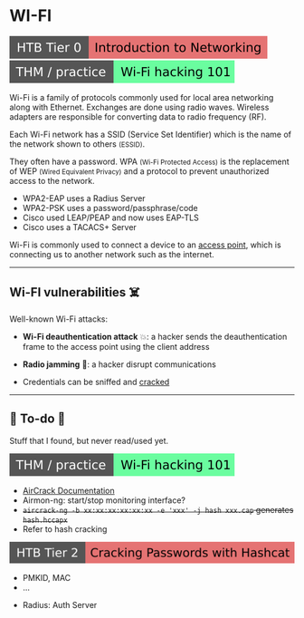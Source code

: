 # WI-FI

[![introductiontonetworking](../../../../cybersecurity/_badges/htb/introductiontonetworking.svg)](https://academy.hackthebox.com/course/preview/introduction-to-networking)
[![wifihacking101](../../../../cybersecurity/_badges/thm-p/wifihacking101.svg)](https://tryhackme.com/room/wifihacking101)

<div class="row row-cols-lg-2"><div>

Wi-Fi is a family of protocols commonly used for local area networking along with Ethernet. Exchanges are done using radio waves. Wireless adapters are responsible for converting data to radio frequency (RF).

Each Wi-Fi network has a SSID (Service Set Identifier) which is the name of the network shown to others <small>(ESSID)</small>. 

They often have a password. WPA <small>(Wi-Fi Protected Access)</small> is the replacement of WEP <small>(Wired Equivalent Privacy)</small> and a protocol to prevent unauthorized access to the network.

* WPA2-EAP uses a Radius Server
* WPA2-PSK uses a password/passphrase/code
* Cisco used LEAP/PEAP and now uses EAP-TLS
* Cisco uses a TACACS+ Server
</div><div>

Wi-Fi is commonly used to connect a device to an [access point](/operating-systems/networking/topology/devices/wap.md), which is connecting us to another network such as the internet.
</div></div>

<hr class="sep-both">

## Wi-FI vulnerabilities ☠️

<div class="row row-cols-lg-2"><div>

Well-known Wi-Fi attacks:

* **Wi-Fi deauthentication attack** 💥: a hacker sends the deauthentication frame to the access point using the client address

* **Radio jamming** 📶: a hacker disrupt communications
</div><div>

* Credentials can be sniffed and [cracked](/cybersecurity/cryptography/algorithms/hashing/index.md#wireless-password-cracking)
</div></div>

<hr class="sep-both">

## 👻 To-do 👻

Stuff that I found, but never read/used yet.

<div class="row row-cols-lg-2"><div>

[![wifihacking101](../../../../cybersecurity/_badges/thm-p/wifihacking101.svg)](https://tryhackme.com/room/wifihacking101)

* [AirCrack Documentation](https://aircrack-ng.org/documentation.html)
* Airmon-ng: start/stop monitoring interface?
* <s>`aircrack-ng -b xx:xx:xx:xx:xx:xx -e 'xxx' -j hash xxx.cap` generates `hash.hccapx`</s>
* Refer to hash cracking

[![crackingpasswordswithhashcat](../../../../cybersecurity/_badges/htb/crackingpasswordswithhashcat.svg)](https://academy.hackthebox.com/course/preview/cracking-passwords-with-hashcat)

* PMKID, MAC
* ...
</div><div>

* Radius: Auth Server
</div></div>